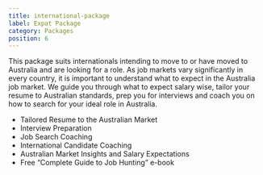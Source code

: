 ```yaml
---
title: international-package
label: Expat Package
category: Packages
position: 6
---
```

This package suits internationals intending to move to or have moved to Australia and are looking for a role. As job markets vary significantly in every country, it is important to understand what to expect in the Australia job market. We guide you through what to expect salary wise, tailor your resume to Australian standards, prep you for interviews and coach you on how to search for your ideal role in Australia.

* Tailored Resume to the Australian Market 	
* Interview Preparation
* Job Search Coaching 
* International Candidate Coaching 
* Australian Market Insights and Salary Expectations 
* Free “Complete Guide to Job Hunting” e-book
